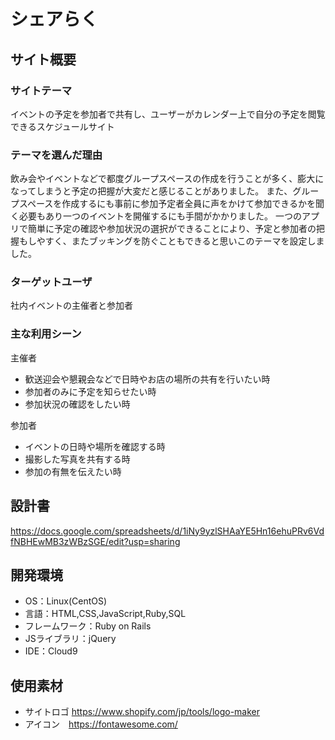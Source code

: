 # シェアらく

## サイト概要
### サイトテーマ
イベントの予定を参加者で共有し、ユーザーがカレンダー上で自分の予定を閲覧できるスケジュールサイト

### テーマを選んだ理由
飲み会やイベントなどで都度グループスペースの作成を行うことが多く、膨大になってしまうと予定の把握が大変だと感じることがありました。
また、グループスペースを作成するにも事前に参加予定者全員に声をかけて参加できるかを聞く必要もあり一つのイベントを開催するにも手間がかかりました。
一つのアプリで簡単に予定の確認や参加状況の選択ができることにより、予定と参加者の把握もしやすく、またブッキングを防ぐこともできると思いこのテーマを設定しました。

### ターゲットユーザ
社内イベントの主催者と参加者

### 主な利用シーン
主催者
- 歓送迎会や懇親会などで日時やお店の場所の共有を行いたい時
- 参加者のみに予定を知らせたい時
- 参加状況の確認をしたい時

参加者
- イベントの日時や場所を確認する時
- 撮影した写真を共有する時
- 参加の有無を伝えたい時

## 設計書
https://docs.google.com/spreadsheets/d/1iNy9yzlSHAaYE5Hn16ehuPRv6VdfNBHEwMB3zWBzSGE/edit?usp=sharing

## 開発環境
- OS：Linux(CentOS)
- 言語：HTML,CSS,JavaScript,Ruby,SQL
- フレームワーク：Ruby on Rails
- JSライブラリ：jQuery
- IDE：Cloud9

## 使用素材
- サイトロゴ https://www.shopify.com/jp/tools/logo-maker
- アイコン　https://fontawesome.com/